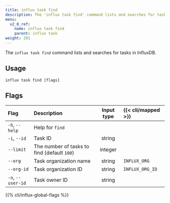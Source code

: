 ```yaml
---
title: influx task find
description: The 'influx task find' command lists and searches for tasks in InfluxDB.
menu:
  v2_0_ref:
    name: influx task find
    parent: influx task
weight: 201
---
```


The `influx task find` command lists and searches for tasks in InfluxDB.

## Usage
```
influx task find [flags]
```

## Flags
| Flag              | Description                                 | Input type  | {{< cli/mapped >}} |
|:----              |:-----------                                 |:----------: |:------------------ |
| `-h`, `--help`    | Help for `find`                             |             |                    |
| `-i`, `--id`      | Task ID                                     | string      |                    |
| `--limit`         | The number of tasks to find (default `100`) | integer     |                    |
| `--org`           | Task organization name                      | string      | `INFLUX_ORG`       |
| `--org-id`        | Task organization ID                        | string      | `INFLUX_ORG_ID`    |
| `-n`, `--user-id` | Task owner ID                               | string      |                    |

{{% cli/influx-global-flags %}}
